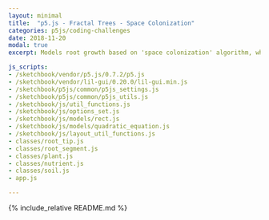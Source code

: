 ```yaml
---
layout: minimal
title:  "p5.js - Fractal Trees - Space Colonization"
categories: p5js/coding-challenges
date: 2018-11-20
modal: true
excerpt: Models root growth based on 'space colonization' algorithm, where roots grow in spurts in an attempt to secure resources.

js_scripts:
- /sketchbook/vendor/p5.js/0.7.2/p5.js
- /sketchbook/vendor/lil-gui/0.20.0/lil-gui.min.js
- /sketchbook/p5js/common/p5js_settings.js
- /sketchbook/p5js/common/p5js_utils.js
- /sketchbook/js/util_functions.js
- /sketchbook/js/options_set.js
- /sketchbook/js/models/rect.js
- /sketchbook/js/models/quadratic_equation.js
- /sketchbook/js/layout_util_functions.js
- classes/root_tip.js
- classes/root_segment.js
- classes/plant.js
- classes/nutrient.js
- classes/soil.js
- app.js

---
```


{% include_relative README.md %}

